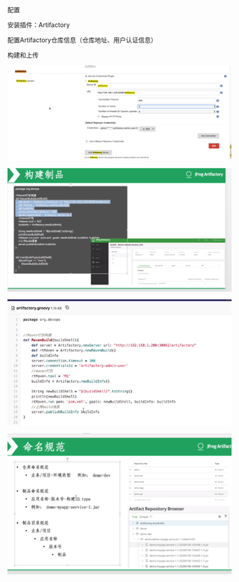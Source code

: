 



配置

安装插件：Artifactory

配置Artifactory仓库信息（仓库地址、用户认证信息）



构建和上传



![image-20200508205025518](.assets/image-20200508205025518.png)

![image-20200508205040152](.assets/image-20200508205040152.png)





![image-20200508205229735](.assets/image-20200508205229735.png)

![image-20200508211528517](.assets/image-20200508211528517.png)